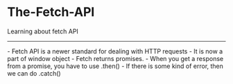 # The-Fetch-API
Learning about fetch API

<hr>
- Fetch API is a newer standard for dealing with HTTP requests
- It is now a part of window object
- Fetch returns promises. 
- When you get a response from a promise, you have to use .then()
- If there is some kind of error, then we can do .catch()
